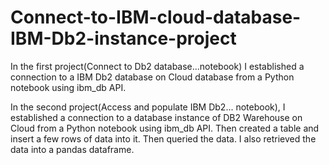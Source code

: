 # Connect-to-IBM-cloud-database-IBM-Db2-instance-project
In the first project(Connect to Db2 database...notebook) I established a connection to a IBM Db2 database on Cloud database from a Python notebook using ibm_db API.

In the second project(Access and populate IBM Db2... notebook),  I established a connection to a database instance of DB2 Warehouse on Cloud from a Python notebook using ibm_db API. Then created a table and insert a few rows of data into it. Then queried the data. I also retrieved the data into a pandas dataframe.
